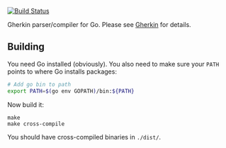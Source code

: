 [![Build Status](https://secure.travis-ci.org/cucumber/gherkin-go.svg)](http://travis-ci.org/cucumber/gherkin-go)

Gherkin parser/compiler for Go. Please see [Gherkin](https://github.com/cucumber/gherkin) for details.

## Building

You need Go installed (obviously). You also need to make sure your `PATH`
points to where Go installs packages:

```bash
# Add go bin to path
export PATH=$(go env GOPATH)/bin:${PATH}
```

Now build it:

```
make
make cross-compile
```

You should have cross-compiled binaries in `./dist/`.
